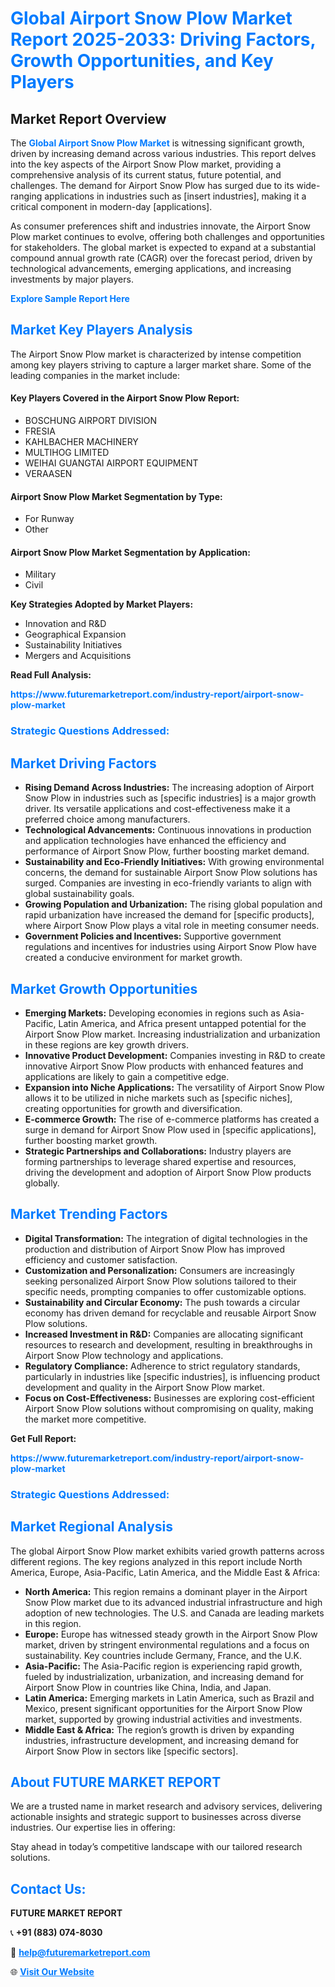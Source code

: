 <h1 style="color: #007BFF;">Global Airport Snow Plow Market Report 2025-2033: Driving Factors, Growth Opportunities, and Key Players</h1>

<section id="overview">
<h2>Market Report Overview</h2>
<p>The <a href="https://www.futuremarketreport.com/industry-report/airport-snow-plow-market" style="color: #007BFF; text-decoration: none;"><strong>Global Airport Snow Plow Market</strong></a> is witnessing significant growth, driven by increasing demand across various industries. This report delves into the key aspects of the Airport Snow Plow market, providing a comprehensive analysis of its current status, future potential, and challenges. The demand for Airport Snow Plow has surged due to its wide-ranging applications in industries such as [insert industries], making it a critical component in modern-day [applications].</p>
<p>As consumer preferences shift and industries innovate, the Airport Snow Plow market continues to evolve, offering both challenges and opportunities for stakeholders. The global market is expected to expand at a substantial compound annual growth rate (CAGR) over the forecast period, driven by technological advancements, emerging applications, and increasing investments by major players.</p>
</section>

<section id="overview">
<p><a href="https://www.futuremarketreport.com/request-sample/reportId=48482" style="color: #007BFF; text-decoration: none;"><strong>Explore Sample Report Here</strong></a></p>
</section>

<section id="key-players">
<h2 style="color: #007BFF;">Market Key Players Analysis</h2>
<p>The Airport Snow Plow market is characterized by intense competition among key players striving to capture a larger market share. Some of the leading companies in the market include:</p>
<h4>Key Players Covered in the Airport Snow Plow Report:</h4>
<ul><li>BOSCHUNG AIRPORT DIVISION</li><li>FRESIA</li><li>KAHLBACHER MACHINERY</li><li>MULTIHOG LIMITED</li><li>WEIHAI GUANGTAI AIRPORT EQUIPMENT</li><li>VERAASEN</li></ul>
<h4>Airport Snow Plow Market Segmentation by Type:</h4>
<ul><li>For Runway</li><li>Other</li></ul>

<h4>Airport Snow Plow Market Segmentation by Application:</h4>
<ul><li>Military</li><li>Civil</li></ul>
<p><strong>Key Strategies Adopted by Market Players:</strong></p>
<ul>
<li>Innovation and R&D</li>
<li>Geographical Expansion</li>
<li>Sustainability Initiatives</li>
<li>Mergers and Acquisitions</li>
</ul>
</section>

<section>
<p><strong>Read Full Analysis: </strong></p><a href="https://www.futuremarketreport.com/industry-report/airport-snow-plow-market" style="color: #007BFF; text-decoration: none;"><strong>https://www.futuremarketreport.com/industry-report/airport-snow-plow-market</strong></a>
<h3 style="color: #007BFF;">Strategic Questions Addressed:</h3>
</section>

<section id="driving-factors">
<h2 style="color: #007BFF;">Market Driving Factors</h2>
<ul>
<li><strong>Rising Demand Across Industries:</strong> The increasing adoption of Airport Snow Plow in industries such as [specific industries] is a major growth driver. Its versatile applications and cost-effectiveness make it a preferred choice among manufacturers.</li>
<li><strong>Technological Advancements:</strong> Continuous innovations in production and application technologies have enhanced the efficiency and performance of Airport Snow Plow, further boosting market demand.</li>
<li><strong>Sustainability and Eco-Friendly Initiatives:</strong> With growing environmental concerns, the demand for sustainable Airport Snow Plow solutions has surged. Companies are investing in eco-friendly variants to align with global sustainability goals.</li>
<li><strong>Growing Population and Urbanization:</strong> The rising global population and rapid urbanization have increased the demand for [specific products], where Airport Snow Plow plays a vital role in meeting consumer needs.</li>
<li><strong>Government Policies and Incentives:</strong> Supportive government regulations and incentives for industries using Airport Snow Plow have created a conducive environment for market growth.</li>
</ul>
</section>

<section id="growth-opportunities">
<h2 style="color: #007BFF;">Market Growth Opportunities</h2>
<ul>
<li><strong>Emerging Markets:</strong> Developing economies in regions such as Asia-Pacific, Latin America, and Africa present untapped potential for the Airport Snow Plow market. Increasing industrialization and urbanization in these regions are key growth drivers.</li>
<li><strong>Innovative Product Development:</strong> Companies investing in R&D to create innovative Airport Snow Plow products with enhanced features and applications are likely to gain a competitive edge.</li>
<li><strong>Expansion into Niche Applications:</strong> The versatility of Airport Snow Plow allows it to be utilized in niche markets such as [specific niches], creating opportunities for growth and diversification.</li>
<li><strong>E-commerce Growth:</strong> The rise of e-commerce platforms has created a surge in demand for Airport Snow Plow used in [specific applications], further boosting market growth.</li>
<li><strong>Strategic Partnerships and Collaborations:</strong> Industry players are forming partnerships to leverage shared expertise and resources, driving the development and adoption of Airport Snow Plow products globally.</li>
</ul>
</section>

<section id="trending-factors">
<h2 style="color: #007BFF;">Market Trending Factors</h2>
<ul>
<li><strong>Digital Transformation:</strong> The integration of digital technologies in the production and distribution of Airport Snow Plow has improved efficiency and customer satisfaction.</li>
<li><strong>Customization and Personalization:</strong> Consumers are increasingly seeking personalized Airport Snow Plow solutions tailored to their specific needs, prompting companies to offer customizable options.</li>
<li><strong>Sustainability and Circular Economy:</strong> The push towards a circular economy has driven demand for recyclable and reusable Airport Snow Plow solutions.</li>
<li><strong>Increased Investment in R&D:</strong> Companies are allocating significant resources to research and development, resulting in breakthroughs in Airport Snow Plow technology and applications.</li>
<li><strong>Regulatory Compliance:</strong> Adherence to strict regulatory standards, particularly in industries like [specific industries], is influencing product development and quality in the Airport Snow Plow market.</li>
<li><strong>Focus on Cost-Effectiveness:</strong> Businesses are exploring cost-efficient Airport Snow Plow solutions without compromising on quality, making the market more competitive.</li>
</ul>
</section>

<section>
<p><strong>Get Full Report: </strong></p><a href="https://www.futuremarketreport.com/industry-report/airport-snow-plow-market" style="color: #007BFF; text-decoration: none;"><strong>https://www.futuremarketreport.com/industry-report/airport-snow-plow-market</strong></a>
<h3 style="color: #007BFF;">Strategic Questions Addressed:</h3>
</section>


<section id="regional-analysis">
<h2 style="color: #007BFF;">Market Regional Analysis</h2>
<p>The global Airport Snow Plow market exhibits varied growth patterns across different regions. The key regions analyzed in this report include North America, Europe, Asia-Pacific, Latin America, and the Middle East & Africa:</p>
<ul>
<li><strong>North America:</strong> This region remains a dominant player in the Airport Snow Plow market due to its advanced industrial infrastructure and high adoption of new technologies. The U.S. and Canada are leading markets in this region.</li>
<li><strong>Europe:</strong> Europe has witnessed steady growth in the Airport Snow Plow market, driven by stringent environmental regulations and a focus on sustainability. Key countries include Germany, France, and the U.K.</li>
<li><strong>Asia-Pacific:</strong> The Asia-Pacific region is experiencing rapid growth, fueled by industrialization, urbanization, and increasing demand for Airport Snow Plow in countries like China, India, and Japan.</li>
<li><strong>Latin America:</strong> Emerging markets in Latin America, such as Brazil and Mexico, present significant opportunities for the Airport Snow Plow market, supported by growing industrial activities and investments.</li>
<li><strong>Middle East & Africa:</strong> The region’s growth is driven by expanding industries, infrastructure development, and increasing demand for Airport Snow Plow in sectors like [specific sectors].</li>
</ul>
</section>

<footer>
<h2 style="color: #007BFF;">About FUTURE MARKET REPORT</h2>
<p>We are a trusted name in market research and advisory services, delivering actionable insights and strategic support to businesses across diverse industries. Our expertise lies in offering:</p>

<p>Stay ahead in today’s competitive landscape with our tailored research solutions.</p>

<h2 style="color: #007BFF;">Contact Us:</h2>
<p><strong>FUTURE MARKET REPORT</strong></p>
<p>📞 <strong>+91 (883) 074-8030</strong></p>
<p>📧 <strong><a href="mailto:help@futuremarketreport.com" style="color: #007BFF;">help@futuremarketreport.com</a></strong></p>
<p>🌐 <strong><a href="https://www.futuremarketreport.com/" style="color: #007BFF;">Visit Our Website</a></strong></p>
</footer>